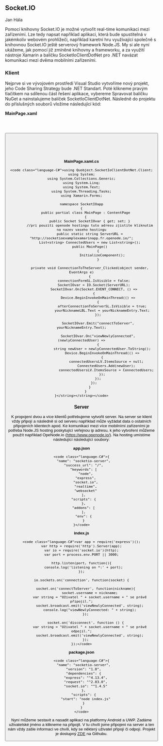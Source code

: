 ## Socket.IO

Jan Hála

 Pomocí knihovny Socket.IO je možné vytvořit real-time komunikaci mezi zařízeními. Lze tedy napsat například aplikaci, která bude spustitelná v jakémkoliv webovém prohlížeči, například karetní hru využívající společně s knihovnou Socket.IO ještě serverový framework Node.JS. My si ale nyní ukážeme, jak pomocí již zmíněné knihovny a frameworku, a za využití nástroje Xamarin a balíčku SocketIoClientDotNet pro .NET navázat komunikaci mezi dvěma mobilními zařízeními. 

### Klient

 Nejprve si ve vývojovém prostředí Visual Studio vytvoříme nový projekt, jeho Code Sharing Strategy bude .NET Standart. Poté klikneme pravým tlačítkem na sdílenou část řešení aplikace, vybereme Spravovat balíčku NuGet a nainstalujeme balíček SocketIoClientDotNet. Následně do projektu do příslušných souborů vložíme následující kód: 

**MainPage.xaml**

<code class="language-C#"><StackLayout>
            <StackLayout x:Name="connectionFormSL">
                <Entry x:Name="yourNicknameEntry" Placeholder="Zadej svůj nickname" />
                <Button Text="Připojit" Clicked="ConnectionToTheServer_Clicked" />
            </StackLayout>
            <StackLayout x:Name="afterConnectionToServerSL" IsVisible="False">
                <Label x:Name="yourNicknameLBL" />
                <ListView x:Name="connectedUsersLV" />
            </StackLayout>
    </StackLayout></code>

**MainPage.xaml.cs**

    <code class="language-C#">using Quobject.SocketIoClientDotNet.Client;
    using System;
    using System.Collections.Generic;
    using System.Linq;
    using System.Text;
    using System.Threading.Tasks;
    using Xamarin.Forms;

    namespace SocketIOapp
    {
        public partial class MainPage : ContentPage
        {
            public Socket SocketIOvar { get; set; }
            //pri pouziti openode hostingu tuto adresu zjistite kliknutim na nazev vaseho hostingu
            public static string ServerURL = "http://socketioexamplexamarinapp.fr.openode.io/";
            List<string> ConnectedUsers = new List<string>();
            public MainPage()
                    {
                        InitializeComponent();
                    }

            private void ConnectionToTheServer_Clicked(object sender, EventArgs e)
            {
                connectionFormSL.IsVisible = false;
                SocketIOvar = IO.Socket(ServerURL);
                SocketIOvar.On(Socket.EVENT_CONNECT, () =>
                {
                    Device.BeginInvokeOnMainThread(() =>
                    {
                        afterConnectionToServerSL.IsVisible = true;
                        yourNicknameLBL.Text = yourNicknameEntry.Text;
                    });

                    SocketIOvar.Emit("connectToServer", yourNicknameEntry.Text);

                    SocketIOvar.On("viewNewlyConnected", (newlyConnectedUser) =>
                    {
                        string newUser = newlyConnectedUser.ToString();
                        Device.BeginInvokeOnMainThread(() =>
                        {
                            connectedUsersLV.ItemsSource = null;
                            ConnectedUsers.Add(newUser);
                            connectedUsersLV.ItemsSource = ConnectedUsers;
                        });
                    });
                });
            }
        }
    }</string></string></code>

### Server

 K propojení dvou a více klientů potřebujeme vytvořit server. Na server se klient vždy připojí a následně si od serveru například může vyžádat data o ostatních připojeních klientech apod. Ke komunikaci mezi více mobilními zařízeními je potřeba Node.JS hosting poskytující veřejnou ip adresu, k jeho vytvoření můžeme použít například OpeNode.io (https://www.openode.io/). Na hosting umístíme následující následující soubory: 

**app.json**

    <code class="language-C#">{
      "name": "socketio-server",
      "success_url": "/",
      "keywords": [
        "node",
        "express",
        "socket.io",
        "realtime",
        "websocket"
      ],
      "scripts": {
      },
      "addons": [
      ],
      "env": {
      }
    }</code>

**index.js**

    <code class="language-C#">var app = require('express')();
    var http = require('http').Server(app);
    var io = require('socket.io')(http);
    var port = process.env.PORT || 3000;

    http.listen(port, function(){
      console.log('listening on *:' + port);
    });

    io.sockets.on('connection', function(socket) {

        socket.on('connectToServer', function(nickname){
            socket.username = nickname;
            var string = "Uživatel " + socket.username + " se právě připojil.";
            socket.broadcast.emit('viewNewlyConnected', string);
            console.log("viewNewlyConnected: " + string);
        });

        socket.on('disconnect', function () {
            var string = "Uživatel " + socket.username + " se právě odpojil.";
            socket.broadcast.emit('viewNewlyConnected', string);
        });
    });</code>

**package.json**

    <code class="language-C#">{
      "name": "socketio-server",
      "version": "1.0",
      "dependencies": {
        "express": "^4.13.4",
        "request": "^2.83.0",
        "socket.io": "^1.4.5"
      },
      "scripts": {
        "start": "node index.js"
      }
    }
    </code>

 Nyní můžeme sestavit a nasadit aplikaci na platformy Android a UWP. Zadáme uživatelské jméno a klikneme na připojit. V tu chvíli jsme připojeni na server a ten nám vždy zašle informaci ve chvíli, kdy se některý uživatel připojí či odpojí. Projekt je dostupný [ZDE](https://github.com/janhala/SocketIO_exampleApp) na Githubu. 